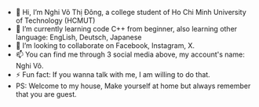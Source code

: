 - 👋 Hi, I’m Nghi Võ Thị Đông, a college student of Ho Chi Minh University of Technology (HCMUT)
- 🌱 I’m currently learning code C++ from beginner, also learning other language: EngLish, Deutsch, Japanese
- 💞️ I’m looking to collaborate on Facebook, Instagram, X.
- 📫 You can find me through 3 social media above, my account's name: Nghi Võ.
- ⚡ Fun fact: If you wanna talk with me, I am willing to do that.
- PS: Welcome to my house, Make yourself at home but always remember that you are guest.

<!---
NghinnDahlia/NghinnDahlia is a ✨ special ✨ repository because its `README.md` (this file) appears on your GitHub profile.
You can click the Preview link to take a look at your changes.
--->
